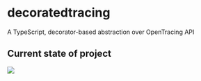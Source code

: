 # decoratedtracing
A TypeScript, decorator-based abstraction over OpenTracing API

## Current state of project
![](https://github.com/easternmages/decoratedtracing/workflows/test-all/badge.svg)
